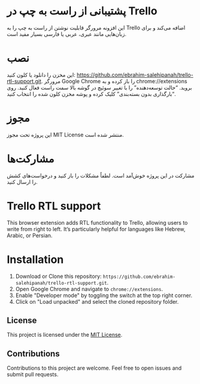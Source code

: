 # پشتیبانی از راست به چپ در Trello
این افزونه مرورگر قابلیت نوشتن از راست به چپ را به Trello اضافه می‌کند و برای زبان‌هایی مانند عبری، عربی یا فارسی بسیار مفید است.

# نصب
این مخزن را دانلود یا کلون کنید: https://github.com/ebrahim-salehipanah/trello-rtl-support.git.
مرورگر Google Chrome را باز کرده و به chrome://extensions بروید.
“حالت توسعه‌دهنده” را با تغییر سوئیچ در گوشه بالا سمت راست فعال کنید.
روی “بارگذاری بدون بسته‌بندی” کلیک کرده و پوشه مخزن کلون شده را انتخاب کنید.
# مجوز
این پروژه تحت مجوز MIT License منتشر شده است.

# مشارکت‌ها
مشارکت در این پروژه خوش‌آمد است. لطفاً مشکلات را باز کنید و درخواست‌های کشش را ارسال کنید.


# Trello RTL support

This browser extension adds RTL functionality to Trello, allowing users to write from right to left. It’s particularly helpful for languages like Hebrew, Arabic, or Persian.

# Installation

1. Download or Clone this repository: `https://github.com/ebrahim-salehipanah/trello-rtl-support.git`.
2. Open Google Chrome and navigate to `chrome://extensions`.
3. Enable "Developer mode" by toggling the switch at the top right corner.
4. Click on "Load unpacked" and select the cloned repository folder.

## License

This project is licensed under the [MIT License](LICENSE).

## Contributions

Contributions to this project are welcome. Feel free to open issues and submit pull requests.
